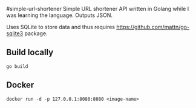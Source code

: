 #simple-url-shortener
Simple URL shortener API written in Golang while I was learning the language. Outputs JSON. 

Uses SQLite to store data and thus requires https://github.com/mattn/go-sqlite3 package.

## Build locally

```
go build
```
## Docker

```
docker run -d -p 127.0.0.1:8080:8080 <image-name>
```
